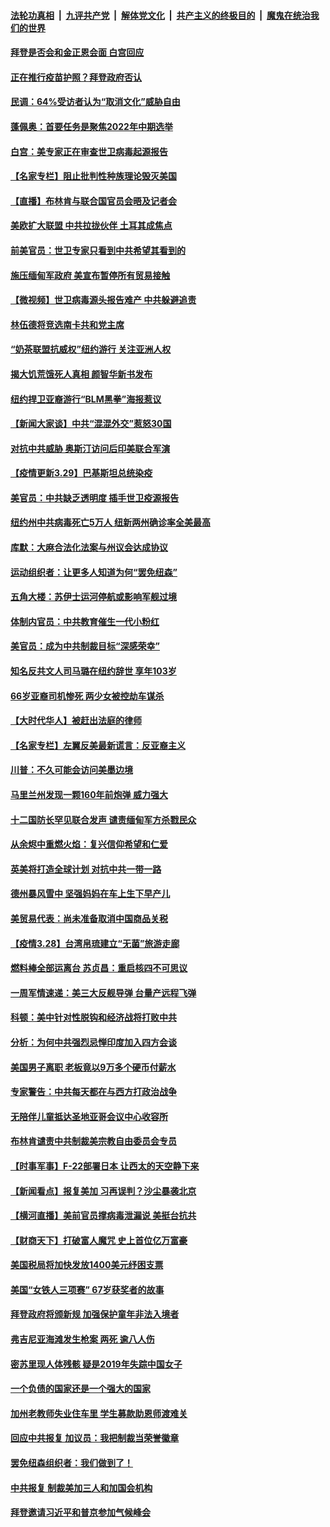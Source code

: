 ####  [法轮功真相](../../../../basic/blob/master/README.md?t=03300701) &nbsp;|&nbsp; [九评共产党](../../../../9ping.md/blob/master/README.md?t=03300701) &nbsp;|&nbsp; [解体党文化](../../../../jtdwh.md/blob/master/README.md?t=03300701)  &nbsp;|&nbsp; [共产主义的终极目的](../../../../gczydzjmd.md/blob/master/README.md?t=03300701) &nbsp;|&nbsp; [魔鬼在统治我们的世界](../../../../mgztzwmdsj.md/blob/master/README.md?t=03300701) 

#### [拜登是否会和金正恩会面 白宫回应](../pages/nsc412/n12844183.md?t=03300701) 

#### [正在推行疫苗护照？拜登政府否认](../pages/nsc412/n12844187.md?t=03300701) 

#### [民调：64%受访者认为“取消文化”威胁自由](../pages/nsc412/n12844064.md?t=03300701) 

#### [蓬佩奥：首要任务是聚焦2022年中期选举](../pages/nsc412/n12843914.md?t=03300701) 

#### [白宫：美专家正在审查世卫病毒起源报告](../pages/nsc412/n12843930.md?t=03300701) 

#### [【名家专栏】阻止批判性种族理论毁灭美国](../pages/nsc412/n12843540.md?t=03300701) 

#### [【直播】布林肯与联合国官员会晤及记者会](../pages/nsc412/n12843792.md?t=03300701) 

#### [美欧扩大联盟 中共拉拢伙伴 土耳其成焦点](../pages/nsc412/n12843802.md?t=03300701) 

#### [前美官员：世卫专家只看到中共希望其看到的](../pages/nsc412/n12843716.md?t=03300701) 

#### [施压缅甸军政府 美宣布暂停所有贸易接触](../pages/nsc412/n12843746.md?t=03300701) 

#### [【微视频】世卫病毒源头报告难产 中共躲避追责](../pages/nsc412/n12843441.md?t=03300701) 

#### [林伍德将竞选南卡共和党主席](../pages/nsc412/n12843615.md?t=03300701) 

#### [“奶茶联盟抗威权”纽约游行  关注亚洲人权](../pages/nsc412/n12842266.md?t=03300701) 

#### [揭大饥荒饿死人真相 颜智华新书发布](../pages/nsc412/n12842480.md?t=03300701) 

#### [纽约捍卫亚裔游行“BLM黑拳”海报惹议](../pages/nsc412/n12842252.md?t=03300701) 

#### [【新闻大家谈】中共“混混外交”惹怒30国](../pages/nsc412/n12843389.md?t=03300701) 

#### [对抗中共威胁 奥斯汀访问后印美联合军演](../pages/nsc412/n12843125.md?t=03300701) 

#### [【疫情更新3.29】巴基斯坦总统染疫](../pages/nsc412/n12842865.md?t=03300701) 

#### [美官员：中共缺乏透明度 插手世卫疫源报告](../pages/nsc412/n12842877.md?t=03300701) 

#### [纽约州中共病毒死亡5万人  纽新两州确诊率全美最高](../pages/nsc412/n12842264.md?t=03300701) 

#### [库默：大麻合法化法案与州议会达成协议](../pages/nsc412/n12842291.md?t=03300701) 

#### [运动组织者：让更多人知道为何“罢免纽森”](../pages/nsc412/n12842181.md?t=03300701) 

#### [五角大楼：苏伊士运河停航或影响军舰过境](../pages/nsc412/n12842095.md?t=03300701) 

#### [体制内官员：中共教育催生一代小粉红](../pages/nsc412/n12841964.md?t=03300701) 

#### [美官员：成为中共制裁目标“深感荣幸”](../pages/nsc412/n12841731.md?t=03300701) 

#### [知名反共文人司马璐在纽约辞世  享年103岁](../pages/nsc412/n12841713.md?t=03300701) 

#### [66岁亚裔司机惨死 两少女被控劫车谋杀](../pages/nsc412/n12841600.md?t=03300701) 

#### [【大时代华人】被赶出法庭的律师](../pages/nsc412/n12838887.md?t=03300701) 

#### [【名家专栏】左翼反美最新谎言：反亚裔主义](../pages/nsc412/n12841704.md?t=03300701) 

#### [川普：不久可能会访问美墨边境](../pages/nsc412/n12841613.md?t=03300701) 

#### [马里兰州发现一颗160年前炮弹 威力强大](../pages/nsc412/n12841530.md?t=03300701) 

#### [十二国防长罕见联合发声 谴责缅甸军方杀戮民众](../pages/nsc412/n12841433.md?t=03300701) 

#### [从余烬中重燃火焰：复兴信仰希望和仁爱](../pages/nsc412/n12841110.md?t=03300701) 

#### [英美将打造全球计划 对抗中共一带一路](../pages/nsc412/n12841447.md?t=03300701) 

#### [德州暴风雪中 坚强妈妈在车上生下早产儿](../pages/nsc412/n12841109.md?t=03300701) 

#### [美贸易代表：尚未准备取消中国商品关税](../pages/nsc412/n12841304.md?t=03300701) 

#### [【疫情3.28】台湾帛琉建立“无菌”旅游走廊](../pages/nsc412/n12840844.md?t=03300701) 

#### [燃料棒全部运离台 苏贞昌：重启核四不可思议](../pages/nsc412/n12841083.md?t=03300701) 

#### [一周军情速递：美三大反舰导弹 台量产远程飞弹](../pages/nsc412/n12839991.md?t=03300701) 

#### [科顿：美中针对性脱钩和经济战将打败中共](../pages/nsc412/n12826037.md?t=03300701) 

#### [分析：为何中共强烈忌惮印度加入四方会谈](../pages/nsc412/n12834329.md?t=03300701) 

#### [美国男子离职 老板竟以9万多个硬币付薪水](../pages/nsc412/n12840882.md?t=03300701) 

#### [专家警告：中共每天都在与西方打政治战争](../pages/nsc412/n12840519.md?t=03300701) 

#### [无陪伴儿童抵达圣地亚哥会议中心收容所](../pages/nsc412/n12840450.md?t=03300701) 

#### [布林肯谴责中共制裁美宗教自由委员会专员](../pages/nsc412/n12840404.md?t=03300701) 

#### [【时事军事】F-22部署日本 让西太的天空静下来](../pages/nsc412/n12838021.md?t=03300701) 

#### [【新闻看点】报复美加 习再误判？沙尘暴袭北京](../pages/nsc412/n12840158.md?t=03300701) 

#### [【横河直播】美前官员撑病毒泄漏说 美挺台抗共](../pages/nsc412/n12840316.md?t=03300701) 

#### [【财商天下】打破富人魔咒 史上首位亿万富豪](../pages/nsc412/n12839719.md?t=03300701) 

#### [美国税局将加快发放1400美元纾困支票](../pages/nsc412/n12840164.md?t=03300701) 

#### [美国“女铁人三项赛” 67岁获奖者的故事](../pages/nsc412/n12839975.md?t=03300701) 

#### [拜登政府将颁新规 加强保护童年非法入境者](../pages/nsc412/n12839269.md?t=03300701) 

#### [弗吉尼亚海滩发生枪案 两死 逾八人伤](../pages/nsc412/n12840077.md?t=03300701) 

#### [密苏里现人体残骸 疑是2019年失踪中国女子](../pages/nsc412/n12840084.md?t=03300701) 

#### [一个负债的国家还是一个强大的国家](../pages/nsc412/n12839680.md?t=03300701) 

#### [加州老教师失业住车里 学生募款助恩师渡难关](../pages/nsc412/n12839488.md?t=03300701) 

#### [回应中共报复 加议员：我把制裁当荣誉徽章](../pages/nsc412/n12839901.md?t=03300701) 

#### [罢免纽森组织者：我们做到了！](../pages/nsc412/n12839894.md?t=03300701) 

#### [中共报复  制裁美加三人和加国会机构](../pages/nsc412/n12839795.md?t=03300701) 

#### [拜登邀请习近平和普京参加气候峰会](../pages/nsc412/n12839858.md?t=03300701) 

